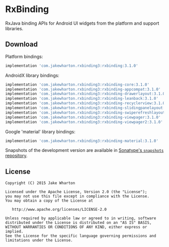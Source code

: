 RxBinding
=========

RxJava binding APIs for Android UI widgets from the platform and support libraries.


Download
--------

Platform bindings:
```groovy
implementation 'com.jakewharton.rxbinding3:rxbinding:3.1.0'
```

AndroidX library bindings:
```groovy
implementation 'com.jakewharton.rxbinding3:rxbinding-core:3.1.0'
implementation 'com.jakewharton.rxbinding3:rxbinding-appcompat:3.1.0'
implementation 'com.jakewharton.rxbinding3:rxbinding-drawerlayout:3.1.0'
implementation 'com.jakewharton.rxbinding3:rxbinding-leanback:3.1.0'
implementation 'com.jakewharton.rxbinding3:rxbinding-recyclerview:3.1.0'
implementation 'com.jakewharton.rxbinding3:rxbinding-slidingpanelayout:3.1.0'
implementation 'com.jakewharton.rxbinding3:rxbinding-swiperefreshlayout:3.1.0'
implementation 'com.jakewharton.rxbinding3:rxbinding-viewpager:3.1.0'
implementation 'com.jakewharton.rxbinding3:rxbinding-viewpager2:3.1.0'
```

Google 'material' library bindings:
```groovy
implementation 'com.jakewharton.rxbinding3:rxbinding-material:3.1.0'
```

Snapshots of the development version are available in [Sonatype's `snapshots` repository][snap].


License
-------

    Copyright (C) 2015 Jake Wharton

    Licensed under the Apache License, Version 2.0 (the "License");
    you may not use this file except in compliance with the License.
    You may obtain a copy of the License at

       http://www.apache.org/licenses/LICENSE-2.0

    Unless required by applicable law or agreed to in writing, software
    distributed under the License is distributed on an "AS IS" BASIS,
    WITHOUT WARRANTIES OR CONDITIONS OF ANY KIND, either express or implied.
    See the License for the specific language governing permissions and
    limitations under the License.





 [snap]: https://oss.sonatype.org/content/repositories/snapshots/
